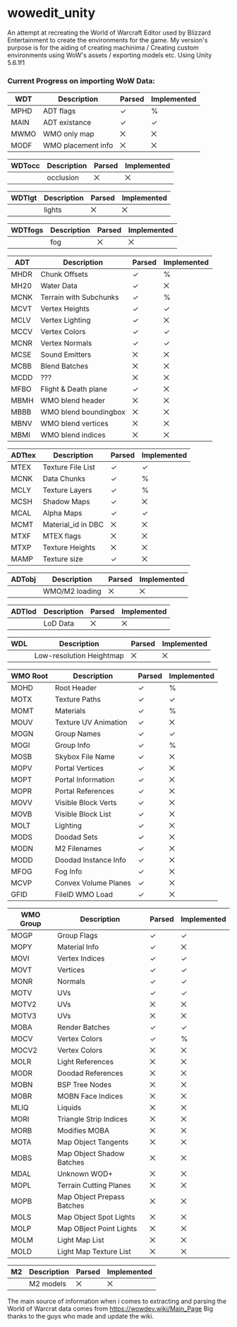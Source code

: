 # wowedit_unity
An attempt at recreating the World of Warcraft Editor used by Blizzard Entertainment to create the environments for the game.
My version's purpose is for the aiding of creating machinima / Creating custom environments using WoW's assets / exporting models etc.
Using Unity 5.6.1f1

### Current Progress on importing WoW Data:

| WDT | Description | Parsed | Implemented |
|----|----|----|----|
| MPHD | ADT flags | ✓ | % |
| MAIN | ADT existance | ✓ | ✓ |
| MWMO | WMO only map | ⨉ | ⨉ |
| MODF | WMO placement info | ⨉ | ⨉ |

| WDTocc | Description | Parsed | Implemented |
|----|----|----|----|
|  | occlusion | ⨉ | ⨉ |

| WDTlgt | Description | Parsed | Implemented |
|----|----|----|----|
|  | lights | ⨉ | ⨉ |

| WDTfogs | Description | Parsed | Implemented |
|----|----|----|----|
|  | fog | ⨉ | ⨉ |

| ADT | Description | Parsed | Implemented |
|----|----|----|----|
| MHDR | Chunk Offsets | ✓ | % |
| MH20 | Water Data | ✓ | ⨉ |
| MCNK | Terrain with Subchunks | ✓ | % |
| MCVT | Vertex Heights | ✓ | ✓ |
| MCLV | Vertex Lighting | ✓ | ⨉ |
| MCCV | Vertex Colors | ✓ | ✓ |
| MCNR | Vertex Normals | ✓ | ✓ |
| MCSE | Sound Emitters | ⨉ | ⨉ |
| MCBB | Blend Batches | ⨉ | ⨉ |
| MCDD | ??? | ⨉ | ⨉ |
| MFBO | Flight & Death plane | ✓ | ⨉ |
| MBMH | WMO blend header | ⨉ | ⨉ |
| MBBB | WMO blend boundingbox | ⨉ | ⨉ |
| MBNV | WMO blend vertices | ⨉ | ⨉ |
| MBMI | WMO blend indices | ⨉ | ⨉ |

| ADTtex | Description | Parsed | Implemented |
|----|----|----|----|
| MTEX | Texture File List | ✓ | ✓ |
| MCNK | Data Chunks | ✓ | % |
| MCLY | Texture Layers | ✓ | % |
| MCSH | Shadow Maps | ✓ | ⨉ |
| MCAL | Alpha Maps | ✓ | ✓ |
| MCMT | Material_id in DBC | ⨉ | ⨉ |
| MTXF | MTEX flags | ⨉ | ⨉ |
| MTXP | Texture Heights | ⨉ | ⨉ |
| MAMP | Texture size | ✓ | ⨉ |

| ADTobj | Description | Parsed | Implemented |
|----|----|----|----|
|  | WMO/M2 loading | ⨉ | ⨉ |

| ADTlod | Description | Parsed | Implemented |
|----|----|----|----|
|  | LoD Data | ⨉ | ⨉ |

| WDL | Description | Parsed | Implemented |
|----|----|----|----|
|  | Low-resolution Heightmap | ⨉ | ⨉ |

| WMO Root | Description | Parsed | Implemented |
|----|----|----|----|
| MOHD | Root Header | ✓ | % |
| MOTX | Texture Paths | ✓ | ✓ |
| MOMT | Materials | ✓ | % |
| MOUV | Texture UV Animation | ✓ | ⨉ |
| MOGN | Group Names | ✓ | ✓ |
| MOGI | Group Info | ✓ | % |
| MOSB | Skybox File Name | ✓ | ⨉ |
| MOPV | Portal Vertices | ✓ | ⨉ |
| MOPT | Portal Information | ✓ | ⨉ |
| MOPR | Portal References | ✓ | ⨉ |
| MOVV | Visible Block Verts | ✓ | ⨉ |
| MOVB | Visible Block List | ✓ | ⨉ |
| MOLT | Lighting | ✓ | ⨉ |
| MODS | Doodad Sets | ✓ | ⨉ |
| MODN | M2 Filenames | ✓ | ⨉ |
| MODD | Doodad Instance Info | ✓ | ⨉ |
| MFOG | Fog Info | ✓ | ⨉ |
| MCVP | Convex Volume Planes | ✓ | ⨉ |
| GFID | FileID WMO Load | ✓ | ⨉ |

| WMO Group | Description | Parsed | Implemented |
|----|----|----|----|
| MOGP | Group Flags | ✓ | ✓ |
| MOPY | Material Info | ✓ | ⨉ |
| MOVI | Vertex Indices | ✓ | ✓ |
| MOVT | Vertices | ✓ | ✓ |
| MONR | Normals | ✓ | ✓ |
| MOTV | UVs | ✓ | ✓ |
| MOTV2 | UVs | ⨉ | ⨉ |
| MOTV3 | UVs | ⨉ | ⨉ |
| MOBA | Render Batches | ✓ | ✓ |
| MOCV | Vertex Colors | ✓ | % |
| MOCV2 | Vertex Colors | ⨉ | ⨉ |
| MOLR | Light References | ⨉ | ⨉ |
| MODR | Doodad References | ⨉ | ⨉ |
| MOBN | BSP Tree Nodes | ⨉ | ⨉ |
| MOBR | MOBN Face Indices | ⨉ | ⨉ |
| MLIQ | Liquids | ⨉ | ⨉ |
| MORI | Triangle Strip Indices | ⨉ | ⨉ |
| MORB | Modifies MOBA | ⨉ | ⨉ |
| MOTA | Map Object Tangents | ⨉ | ⨉ |
| MOBS | Map Object Shadow Batches | ⨉ | ⨉ |
| MDAL | Unknown WOD+ | ⨉ | ⨉ |
| MOPL | Terrain Cutting Planes | ⨉ | ⨉ |
| MOPB | Map Object Prepass Batches | ⨉ | ⨉ |
| MOLS | Map Object Spot Lights | ⨉ | ⨉ |
| MOLP | Map OBject Point Lights | ⨉ | ⨉ |
| MOLM | Light Map List | ⨉ | ⨉ |
| MOLD | Light Map Texture List | ⨉ | ⨉ |

| M2 | Description | Parsed | Implemented |
|----|----|----|----|
|  | M2 models | ⨉ | ⨉ |

      
The main source of information when i comes to extracting and parsing the World of Warcrat data comes from https://wowdev.wiki/Main_Page 
Big thanks to the guys who made and update the wiki.
